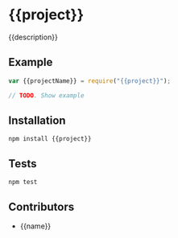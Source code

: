 # {{project}}

{{description}}

## Example

```js
var {{projectName}} = require("{{project}}");

// TODO. Show example
```

## Installation

`npm install {{project}}`

## Tests

`npm test`

## Contributors

 - {{name}}
